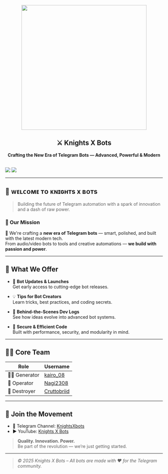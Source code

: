 <p align="center">
  <img src="https://files.catbox.moe/zdbi19.jpg" width="400"/>
</p>

<h2 align="center"><b>⚔️ Knights X Bots</b></h2>
<p align="center">
  <b>Crafting the New Era of Telegram Bots — Advanced, Powerful & Modern</b><br><br>

  <a href="https://t.me/KnightsXbots"><img src="https://img.shields.io/badge/Telegram-Channel-blue?logo=telegram"></a>
  <a href="https://youtube.com/@knightsxbots?si=PL2bPA8Iwd0b0E7h"><img src="https://img.shields.io/badge/YouTube-KnightsXbots-red?logo=youtube"></a>
</p>

---

## 🚀 ᴡᴇʟᴄᴏᴍᴇ ᴛᴏ ᴋɴɪɢʜᴛs x ʙᴏᴛs

> Building the future of Telegram automation with a spark of innovation and a dash of raw power.

### 🧠 Our Mission
🔧 We're crafting a **new era of Telegram bots** — smart, polished, and built with the latest modern tech.  
From audio/video bots to tools and creative automations — **we build with passion and power**.

---

## 🧩 What We Offer

- 🤖 **Bot Updates & Launches**  
  Get early access to cutting-edge bot releases.

- 💡 **Tips for Bot Creators**  
  Learn tricks, best practices, and coding secrets.

- 🧠 **Behind-the-Scenes Dev Logs**  
  See how ideas evolve into advanced bot systems.

- 🔐 **Secure & Efficient Code**  
  Built with performance, security, and modularity in mind.

---

## 🧑‍💻 Core Team

| Role        | Username         |
|-------------|------------------|
| 👨‍💻 Generator | [kairo_08](https://t.me/kairo_08)   |
| 👑 Operator  | [Nagi2308](https://t.me/Nagi2308)   |
| 🤝 Destroyer | [Cruttobriid](https://t.me/Cruttobriid) |

---

## 📢 Join the Movement

- 📍 Telegram Channel: [KnightsXbots](https://t.me/KnightsXbots)
- ▶️ YouTube: [Knights X Bots](https://youtube.com/@knightsxbots?si=PL2bPA8Iwd0b0E7h)

> **Quality. Innovation. Power.**  
> Be part of the revolution — we’re just getting started.

---

> _© 2025 Knights X Bots – All bots are made with ❤️ for the Telegram community._

